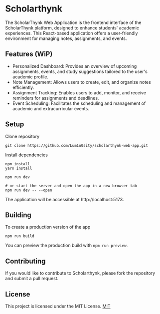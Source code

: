 # Scholarthynk
The ScholarThynk Web Application is the frontend interface of the ScholarThynk platform, designed to enhance students' academic experiences. This React-based application offers a user-friendly environment for managing notes, assignments, and events.

## Features (WiP)
- Personalized Dashboard: Provides an overview of upcoming assignments, events, and study suggestions tailored to the user's academic profile.
- Note Management: Allows users to create, edit, and organize notes efficiently.
- Assignment Tracking: Enables users to add, monitor, and receive reminders for assignments and deadlines.
- Event Scheduling: Facilitates the scheduling and management of academic and extracurricular events.

## Setup
Clone repository
```
git clone https://github.com/Lum1n0sity/scholarthynk-web-app.git
```

Install dependencies
```
npm install
yarn install
```

```
npm run dev

# or start the server and open the app in a new browser tab
npm run dev -- --open
```
The application will be accessible at http://localhost:5173.

## Building

To create a production version of the app
```
npm run build
```

You can preview the production build with `npm run preview`.

## Contributing
If you would like to contribute to Scholarthynk, please fork the repository and submit a pull request.

## License
This project is licensed under the MIT License. [MIT](https://choosealicense.com/licenses/mit/)



